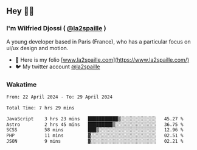 ## Hey 👋🏾
### I'm Wilfried Djossi ( <a href="https://twitter.com/la2spaille/" target="_blank">@la2spaille</a> )
A young developer based in Paris (France), who has a particular focus on ui/ux design and motion.

- 🎨 Here is my folio [www.la2spaille.com](https://www.la2spaille.com/)
- 🐦 My twitter account [@la2spaille](https://twitter.com/la2spaille/)

### Wakatime
<!--START_SECTION:waka-->

```txt
From: 22 April 2024 - To: 29 April 2024

Total Time: 7 hrs 29 mins

JavaScript    3 hrs 23 mins   ███████████▒░░░░░░░░░░░░░   45.27 %
Astro         2 hrs 45 mins   █████████▒░░░░░░░░░░░░░░░   36.75 %
SCSS          58 mins         ███▒░░░░░░░░░░░░░░░░░░░░░   12.96 %
PHP           11 mins         ▓░░░░░░░░░░░░░░░░░░░░░░░░   02.51 %
JSON          9 mins          ▓░░░░░░░░░░░░░░░░░░░░░░░░   02.21 %
```

<!--END_SECTION:waka-->
<!--
**la2spaille/la2spaille** is a ✨ _special_ ✨ repository because its `README.md` (this file) appears on your GitHub profile.

Here are some ideas to get you started:

- 🔭 I’m currently working on ...
- 🌱 I’m currently learning ...
- 👯 I’m looking to collaborate on ...
- 🤔 I’m looking for help with ...
- 💬 Ask me about ...
- 📫 How to reach me: ...
- 😄 Pronouns: ...
- ⚡ Fun fact: ...
-->
